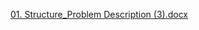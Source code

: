 [01. Structure_Problem Description (3).docx](https://github.com/VasilLozev/C-Sharp-OOP/files/9079641/01.Structure_Problem.Description.3.docx)
